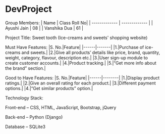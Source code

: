 # DevProject

Group Members:
| Name  |  Class Roll No|
| ------------- | ------------- |
| Ayushi Jain  | 08  |
| Vanshika Dua | 61  |



 
Project Title: Sweet tooth (Ice-creams and sweets' shopping website)
 
Must Have Features:
|S. No.|Feature|
|------|-------|
|1.|Purchase of ice-creams and sweets.|
|2.|Give all products’ details like price, brand, quantity, weight, category, flavour, description etc.|
|3.|User sign-up module to create customer accounts.|
|4.|Product tracking.|
|5.|“Get more info about the brand” section.|

 
Good to Have Features:
|S. No.|Feature|
|------|--------|
|1.|Display product ratings.|
|2.|Give an overall rating for each product.|
|3.|Different payment options.|
|4.|“Get similar products” option.|

 
Technology Stack:

Front-end – CSS, HTML, JavaScript, Bootstrap, jQuery

Back-end – Python (Django)

Database – SQLite3
